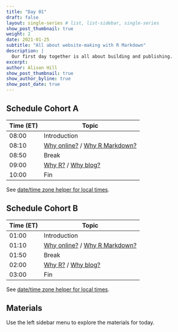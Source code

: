 ```yaml
---
title: "Day 01"
draft: false
layout: single-series # list, list-sidebar, single-series
show_post_thumbnail: true
weight: 2
date: 2021-01-25
subtitle: "All about website-making with R Markdown"
description: |
  Our first day together is all about building and publishing.
excerpt: 
author: Alison Hill
show_post_thumbnail: true
show_author_byline: true
show_post_date: true
---
```


## Schedule Cohort A

| Time (ET) | Topic                         |
|-----------|-------------------------------|
| 08:00     | Introduction                  |
| 08:10     | [Why online?](01-github/) / [Why R Markdown?](02-postcards/) |
| 08:50     | Break                         |
| 09:00     | [Why R?](03-distill) / [Why blog?](04-blog)           |
| 10:00     | Fin                           |

See [date/time zone helper for local times](https://www.timeanddate.com/worldclock/fixedtime.html?iso=20210125T080000&p1=25).

## Schedule Cohort B

| Time (ET) | Topic                         |
|-----------|-------------------------------|
| 01:00     | Introduction                  |
| 01:10     | [Why online?](01-github/) / [Why R Markdown?](02-postcards/) |
| 01:50     | Break                         |
| 02:00     | [Why R?](03-distill) / [Why blog?](04-blog)           |
| 03:00     | Fin                           |

See [date/time zone helper for local times](https://www.timeanddate.com/worldclock/fixedtime.html?iso=20210125T130000&p1=25).

## Materials

Use the left sidebar menu to explore the materials for today.

